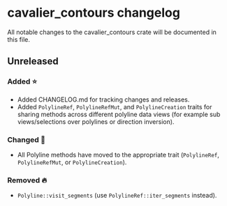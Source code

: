 # cavalier_contours changelog

All notable changes to the cavalier_contours crate will be documented in this file.

## Unreleased

### Added ⭐
* Added CHANGELOG.md for tracking changes and releases.
* Added `PolylineRef`, `PolylineRefMut`, and `PolylineCreation` traits for sharing methods across
different polyline data views (for example sub views/selections over polylines or direction
inversion).

### Changed 🔧
* All Polyline methods have moved to the appropriate trait (`PolylineRef`, `PolylineRefMut`, or
`PolylineCreation`).

### Removed 🔥
* `Polyline::visit_segments` (use `PolylineRef::iter_segments` instead).
